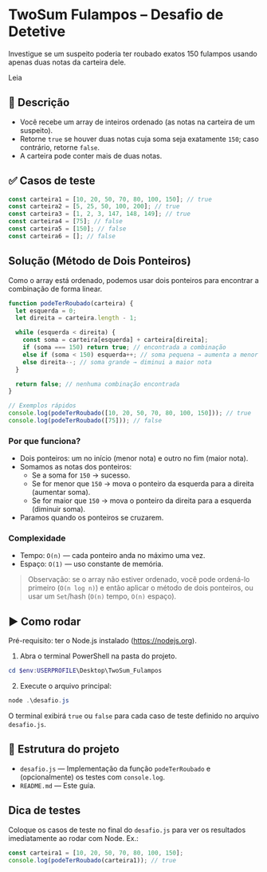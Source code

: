 # TwoSum Fulampos – Desafio de Detetive 

Investigue se um suspeito poderia ter roubado exatos 150 fulampos usando apenas duas notas da carteira dele.

Leia

## 📝 Descrição

- Você recebe um array de inteiros ordenado (as notas na carteira de um suspeito).
- Retorne `true` se houver duas notas cuja soma seja exatamente `150`; caso contrário, retorne `false`.
- A carteira pode conter mais de duas notas.

## ✅ Casos de teste

```js
const carteira1 = [10, 20, 50, 70, 80, 100, 150]; // true
const carteira2 = [5, 25, 50, 100, 200]; // true
const carteira3 = [1, 2, 3, 147, 148, 149]; // true
const carteira4 = [75]; // false
const carteira5 = [150]; // false
const carteira6 = []; // false
```

##  Solução (Método de Dois Ponteiros)

Como o array está ordenado, podemos usar dois ponteiros para encontrar a combinação de forma linear.

```js
function podeTerRoubado(carteira) {
  let esquerda = 0;
  let direita = carteira.length - 1;

  while (esquerda < direita) {
    const soma = carteira[esquerda] + carteira[direita];
    if (soma === 150) return true; // encontrada a combinação
    else if (soma < 150) esquerda++; // soma pequena → aumenta a menor nota
    else direita--; // soma grande → diminui a maior nota
  }

  return false; // nenhuma combinação encontrada
}

// Exemplos rápidos
console.log(podeTerRoubado([10, 20, 50, 70, 80, 100, 150])); // true
console.log(podeTerRoubado([75])); // false
```

### Por que funciona?

- Dois ponteiros: um no início (menor nota) e outro no fim (maior nota).
- Somamos as notas dos ponteiros:
  - Se a soma for `150` → sucesso.
  - Se for menor que `150` → mova o ponteiro da esquerda para a direita (aumentar soma).
  - Se for maior que `150` → mova o ponteiro da direita para a esquerda (diminuir soma).
- Paramos quando os ponteiros se cruzarem.

### Complexidade

- Tempo: `O(n)` — cada ponteiro anda no máximo uma vez.
- Espaço: `O(1)` — uso constante de memória.

> Observação: se o array não estiver ordenado, você pode ordená-lo primeiro (`O(n log n)`) e então aplicar o método de dois ponteiros, ou usar um `Set`/hash (`O(n)` tempo, `O(n)` espaço).

## ▶️ Como rodar

Pré-requisito: ter o Node.js instalado (https://nodejs.org).

1. Abra o terminal PowerShell na pasta do projeto.

```powershell
cd $env:USERPROFILE\Desktop\TwoSum_Fulampos
```

2. Execute o arquivo principal:

```powershell
node .\desafio.js
```

O terminal exibirá `true` ou `false` para cada caso de teste definido no arquivo `desafio.js`.

## 📁 Estrutura do projeto

- `desafio.js` — Implementação da função `podeTerRoubado` e (opcionalmente) os testes com `console.log`.
- `README.md` — Este guia.


  
##  Dica de testes

Coloque os casos de teste no final do `desafio.js` para ver os resultados imediatamente ao rodar com Node. Ex.:

```js
const carteira1 = [10, 20, 50, 70, 80, 100, 150];
console.log(podeTerRoubado(carteira1)); // true
```


